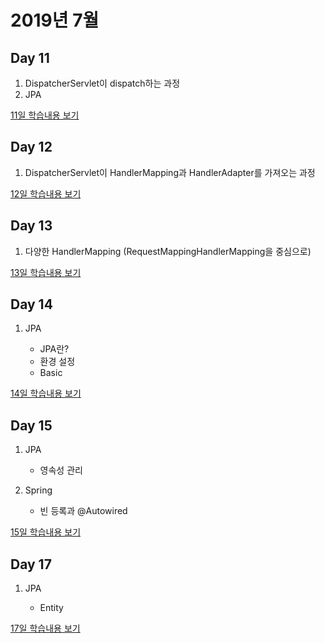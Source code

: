 # 2019년 7월

## Day 11

1. DispatcherServlet이 dispatch하는 과정
2. JPA

[11일 학습내용 보기](Day11.md)

## Day 12

1. DispatcherServlet이 HandlerMapping과 HandlerAdapter를 가져오는 과정

[12일 학습내용 보기](Day12.md)

## Day 13

1. 다양한 HandlerMapping (RequestMappingHandlerMapping을 중심으로)

[13일 학습내용 보기](Day13.md)

## Day 14

1. JPA

    - JPA란?
    - 환경 설정
    - Basic

[14일 학습내용 보기](Day14.md)

## Day 15

1. JPA

    - 영속성 관리

2. Spring

    - 빈 등록과 @Autowired

[15일 학습내용 보기](Day15.md)

## Day 17

1. JPA

    - Entity

[17일 학습내용 보기](Day17.md)
